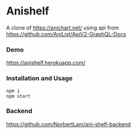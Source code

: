 # Anishelf
A clone of https://anichart.net/ using api from https://github.com/AniList/ApiV2-GraphQL-Docs

### Demo
https://anishelf.herokuapp.com/

### Installation and Usage
```
npm i
npm start
```

### Backend
https://github.com/NorbertLam/ani-shelf-backend

